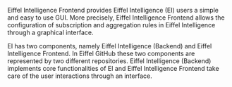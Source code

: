 Eiffel Intelligence Frontend provides Eiffel Intelligence (EI) users a simple 
and easy to use GUI. More precisely, Eiffel Intelligence Frontend allows the 
configuration of subscription and aggregation rules in Eiffel Intelligence 
through a graphical interface.

EI has two components, namely Eiffel Intelligence (Backend) and Eiffel 
Intelligence Frontend. In Eiffel GitHub these two components are represented by 
two different repositories. Eiffel Intelligence (Backend) implements core 
functionalities of EI and Eiffel Intelligence Frontend take care of the user 
interactions through an interface.

